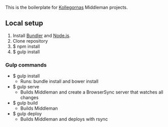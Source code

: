 This is the boilerplate for [Kollegornas](https://github.com/kollegorna) Middleman projects.

## Local setup

1. Install [Bundler](https://rubygems.org/gems/bundler) and [Node.js](http://nodejs.org).
2. Clone repository
3. $ npm install
4. $ gulp install


### Gulp commands

- $ gulp install
    - Runs: bundle install and bower install
- $ gulp serve
    - Builds Middleman and create a BrowserSync server that watches all changes
- $ gulp build
    - Builds Middleman
- $ gulp deploy
    - Builds Middleman and deploys with rsync
